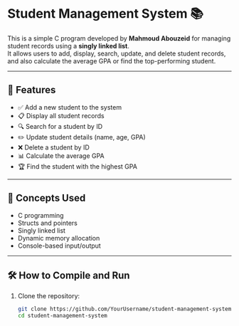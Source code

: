 # Student Management System 📚

This is a simple C program developed by **Mahmoud Abouzeid** for managing student records using a **singly linked list**.  
It allows users to add, display, search, update, and delete student records, and also calculate the average GPA or find the top-performing student.

---

## 🚀 Features

- ✅ Add a new student to the system
- 📋 Display all student records
- 🔍 Search for a student by ID
- ✏️ Update student details (name, age, GPA)
- ❌ Delete a student by ID
- 📊 Calculate the average GPA
- 🏆 Find the student with the highest GPA

---

## 🧠 Concepts Used

- C programming
- Structs and pointers
- Singly linked list
- Dynamic memory allocation
- Console-based input/output

---

## 🛠️ How to Compile and Run

1. Clone the repository:
   ```bash
   git clone https://github.com/YourUsername/student-management-system.git
   cd student-management-system

